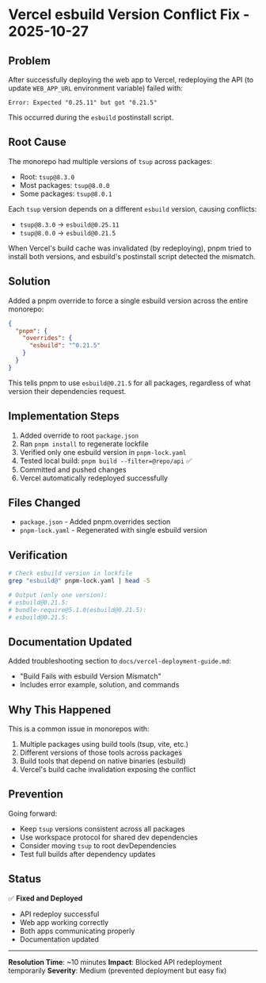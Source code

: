 # Vercel esbuild Version Conflict Fix - 2025-10-27

## Problem

After successfully deploying the web app to Vercel, redeploying the API (to update `WEB_APP_URL` environment variable) failed with:

```
Error: Expected "0.25.11" but got "0.21.5"
```

This occurred during the `esbuild` postinstall script.

## Root Cause

The monorepo had multiple versions of `tsup` across packages:
- Root: `tsup@8.3.0`
- Most packages: `tsup@8.0.0`
- Some packages: `tsup@8.0.1`

Each `tsup` version depends on a different `esbuild` version, causing conflicts:
- `tsup@8.3.0` → `esbuild@0.25.11`
- `tsup@8.0.0` → `esbuild@0.21.5`

When Vercel's build cache was invalidated (by redeploying), pnpm tried to install both versions, and esbuild's postinstall script detected the mismatch.

## Solution

Added a pnpm override to force a single esbuild version across the entire monorepo:

```json
{
  "pnpm": {
    "overrides": {
      "esbuild": "^0.21.5"
    }
  }
}
```

This tells pnpm to use `esbuild@0.21.5` for all packages, regardless of what version their dependencies request.

## Implementation Steps

1. Added override to root `package.json`
2. Ran `pnpm install` to regenerate lockfile
3. Verified only one esbuild version in `pnpm-lock.yaml`
4. Tested local build: `pnpm build --filter=@repo/api` ✅
5. Committed and pushed changes
6. Vercel automatically redeployed successfully

## Files Changed

- `package.json` - Added pnpm.overrides section
- `pnpm-lock.yaml` - Regenerated with single esbuild version

## Verification

```bash
# Check esbuild version in lockfile
grep "esbuild@" pnpm-lock.yaml | head -5

# Output (only one version):
# esbuild@0.21.5:
# bundle-require@5.1.0(esbuild@0.21.5):
# esbuild@0.21.5:
```

## Documentation Updated

Added troubleshooting section to `docs/vercel-deployment-guide.md`:
- "Build Fails with esbuild Version Mismatch"
- Includes error example, solution, and commands

## Why This Happened

This is a common issue in monorepos with:
1. Multiple packages using build tools (tsup, vite, etc.)
2. Different versions of those tools across packages
3. Build tools that depend on native binaries (esbuild)
4. Vercel's build cache invalidation exposing the conflict

## Prevention

Going forward:
- Keep `tsup` versions consistent across all packages
- Use workspace protocol for shared dev dependencies
- Consider moving `tsup` to root devDependencies
- Test full builds after dependency updates

## Status

✅ **Fixed and Deployed**
- API redeploy successful
- Web app working correctly
- Both apps communicating properly
- Documentation updated

---

**Resolution Time**: ~10 minutes
**Impact**: Blocked API redeployment temporarily
**Severity**: Medium (prevented deployment but easy fix)
